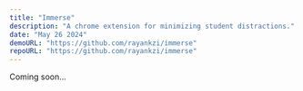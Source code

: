 ```yaml
---
title: "Immerse"
description: "A chrome extension for minimizing student distractions."
date: "May 26 2024"
demoURL: "https://github.com/rayankzi/immerse"
repoURL: "https://github.com/rayankzi/immerse"
---
```


Coming soon...
